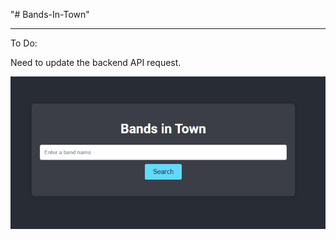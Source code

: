 "# Bands-In-Town"

---

To Do:

Need to update the backend API request.

![Project Image](image.png)
